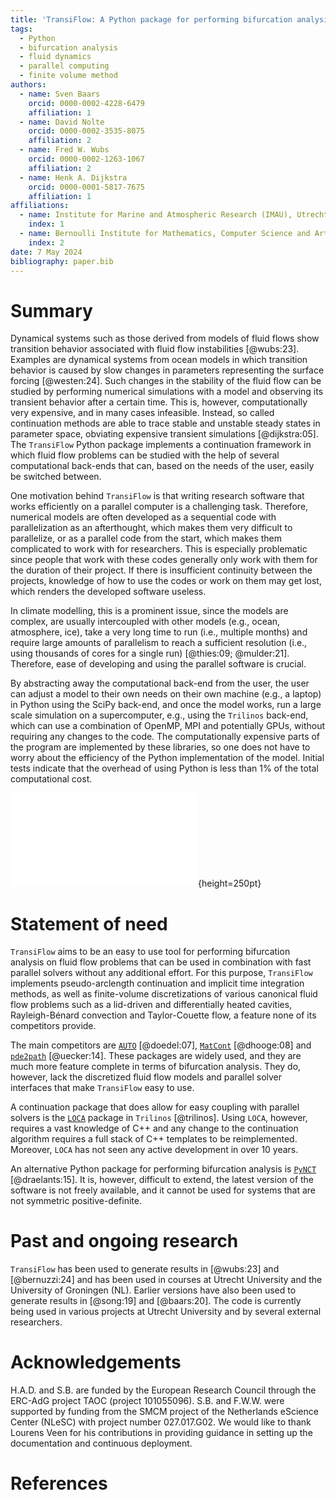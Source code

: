 ```yaml
---
title: 'TransiFlow: A Python package for performing bifurcation analysis on fluid flow problems'
tags:
  - Python
  - bifurcation analysis
  - fluid dynamics
  - parallel computing
  - finite volume method
authors:
  - name: Sven Baars
    orcid: 0000-0002-4228-6479
    affiliation: 1
  - name: David Nolte
    orcid: 0000-0002-3535-8075
    affiliation: 2
  - name: Fred W. Wubs
    orcid: 0000-0002-1263-1067
    affiliation: 2
  - name: Henk A. Dijkstra
    orcid: 0000-0001-5817-7675
    affiliation: 1
affiliations:
  - name: Institute for Marine and Atmospheric Research (IMAU), Utrecht University, The Netherlands
    index: 1
  - name: Bernoulli Institute for Mathematics, Computer Science and Artificial Intelligence, University of Groningen, The Netherlands
    index: 2
date: 7 May 2024
bibliography: paper.bib
---
```


# Summary

Dynamical systems such as those derived from models of fluid flows show transition behavior associated with fluid flow instabilities [@wubs:23].
Examples are dynamical systems from ocean models in which transition behavior is caused by slow changes in parameters representing the surface forcing [@westen:24].
Such changes in the stability of the fluid flow can be studied by performing numerical simulations with a model and observing its transient behavior after a certain time.
This is, however, computationally very expensive, and in many cases infeasible.
Instead, so called continuation methods are able to trace stable and unstable steady states in parameter space, obviating expensive transient simulations [@dijkstra:05].
The `TransiFlow` Python package implements a continuation framework in which fluid flow problems can be studied with the help of several computational back-ends that can, based on the needs of the user, easily be switched between.

One motivation behind `TransiFlow` is that writing research software that works efficiently on a parallel computer is a challenging task.
Therefore, numerical models are often developed as a sequential code with parallelization as an afterthought, which makes them very difficult to parallelize, or as a parallel code from the start, which makes them complicated to work with for researchers.
This is especially problematic since people that work with these codes generally only work with them for the duration of their project.
If there is insufficient continuity between the projects, knowledge of how to use the codes or work on them may get lost, which renders the developed software useless.

In climate modelling, this is a prominent issue, since the models are complex, are usually intercoupled with other models (e.g., ocean, atmosphere, ice), take a very long time to run (i.e., multiple months) and require large amounts of parallelism to reach a sufficient resolution (i.e., using thousands of cores for a single run) [@thies:09; @mulder:21].
Therefore, ease of developing and using the parallel software is crucial.

By abstracting away the computational back-end from the user, the user can adjust a model to their own needs on their own machine (e.g., a laptop) in Python using the SciPy back-end, and once the model works, run a large scale simulation on a supercomputer, e.g., using the `Trilinos` back-end, which can use a combination of OpenMP, MPI and potentially GPUs, without requiring any changes to the code.
The computationally expensive parts of the program are implemented by these libraries, so one does not have to worry about the efficiency of the Python implementation of the model.
Initial tests indicate that the overhead of using Python is less than 1% of the total computational cost.

![Bifurcation diagram of the double-gyre wind-driven circulation configuration that is included in `TransiFlow`.
The markers indicate pitchfork, Hopf and saddle-node bifurcations that were automatically detected by the software.
Solid lines indicate stable steady states of the system, dashed lines indicate unstable steady states.](qg-bif.pdf){height=250pt}

# Statement of need

`TransiFlow` aims to be an easy to use tool for performing bifurcation analysis on fluid flow problems that can be used in combination with fast parallel solvers without any additional effort.
For this purpose, `TransiFlow` implements pseudo-arclength continuation and implicit time integration methods, as well as finite-volume discretizations of various canonical fluid flow problems such as a lid-driven and differentially heated cavities, Rayleigh-Bénard convection and Taylor-Couette flow, a feature none of its competitors provide.

The main competitors are [`AUTO`](http://indy.cs.concordia.ca/auto/) [@doedel:07], [`MatCont`](https://sourceforge.net/projects/matcont/) [@dhooge:08] and [`pde2path`](https://www.staff.uni-oldenburg.de/hannes.uecker/pde2path/) [@uecker:14].
These packages are widely used, and they are much more feature complete in terms of bifurcation analysis.
They do, however, lack the discretized fluid flow models and parallel solver interfaces that make `TransiFlow` easy to use.

A continuation package that does allow for easy coupling with parallel solvers is the [`LOCA`](https://trilinos.github.io/nox_and_loca.html) package in `Trilinos` [@trilinos].
Using `LOCA`, however, requires a vast knowledge of C++ and any change to the continuation algorithm requires a full stack of C++ templates to be reimplemented.
Moreover, `LOCA` has not seen any active development in over 10 years.

An alternative Python package for performing bifurcation analysis is [`PyNCT`](https://pypi.org/project/PyNCT/) [@draelants:15].
It is, however, difficult to extend, the latest version of the software is not freely available, and it cannot be used for systems that are not symmetric positive-definite.

# Past and ongoing research

`TransiFlow` has been used to generate results in [@wubs:23]  and [@bernuzzi:24] and has been used in courses at Utrecht University and the University of Groningen (NL).
Earlier versions have also been used to generate results in [@song:19] and [@baars:20].
The code is currently being used in various projects at Utrecht University and by several external researchers.

# Acknowledgements

H.A.D. and S.B. are funded by the European Research Council through the ERC-AdG project TAOC (project 101055096).
S.B. and F.W.W. were supported by funding from the SMCM project of the Netherlands eScience Center (NLeSC) with project number 027.017.G02.
We would like to thank Lourens Veen for his contributions in providing guidance in setting up the documentation and continuous deployment.

# References
